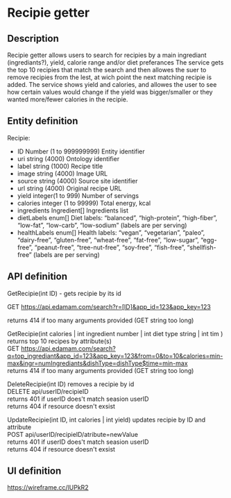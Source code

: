 # Recipie getter
## Description
Recipie getter allows users to search for recipies by a main ingrediant (ingrediants?), yield, calorie range and/or diet preferances 
The service gets the top 10 recipies that match the search and then allowes the suer to remove recipies from the lest, at wich point the next matching recipie is added.
The service shows yield and calories, and allowes the user to see how certain values would change if the yield was bigger/smaller or they wanted more/fewer calories in the recipie.

## Entity definition
Recipie:
- ID    Number (1 to 999999999) Entity identifier
- uri	string (4000)	Ontology identifier
- label	string (1000)	Recipe title
- image	string	(4000) Image URL
- source	string (4000)	Source site identifier
- url	string (4000)	Original recipe URL
- yield	integer(1 to 999)	Number of servings
- calories	integer (1 to 99999) Total energy, kcal
- ingredients	Ingredient[]	Ingredients list
- dietLabels	enum[]	Diet labels: “balanced”, “high-protein”, “high-fiber”, “low-fat”, “low-carb”, “low-sodium” (labels are per serving)
- healthLabels	enum[]	Health labels: “vegan”, “vegetarian”, “paleo”, “dairy-free”, “gluten-free”, “wheat-free”, “fat-free”, “low-sugar”, “egg-free”, “peanut-free”, “tree-nut-free”, “soy-free”, “fish-free”, “shellfish-free” (labels are per serving)


## API definition
GetRecipie(int ID) - gets recipie by its id

GET https://api.edamam.com/search?r=[ID]&app_id=123&app_key=123

returns 414 if too many arguments provided (GET string too long)

GetRecipie(int calories | int ingredient number | int diet type string | int tim ) returns top 10 recipes by attribute(s)  
GET https://api.edamam.com/search?q=top_ingrediant&app_id=123&app_key=123&from=0&to=10&calories=min-max&ingr=numIngrediants&dishType=dishType$time=min-max  
returns 414 if too many arguments provided (GET string too long)  

DeleteRecipie(int ID) removes a recipie by id  
DELETE api/userID/recipieID  
returns 401 if userID does't match seasion userID  
returns 404 if resource doesn't exsist  

UpdateRecipie(int ID, int calories | int yield) updates recipie by ID and attribute   
POST api/userID/recipieID/atribute=newValue  
returns 401 if userID does't match seasion userID  
returns 404 if resource doesn't exsist  

## UI definition
https://wireframe.cc/lUPkR2
